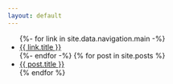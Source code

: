 ```yaml
---
layout: default
---
```



<ul>
    {%- for link in site.data.navigation.main -%}
        <li class="row">
        <a href="{{ link.url | relative_url }}" title="{{ link.description }}">{{ link.title }}</a>
        </li>
    {%- endfor -%}
    {% for post in site.posts %}
        <li class="row">
        <a href="{{ post.url }}" title="{{ post.description }}">{{ post.title }}</a>
        </li>
    {% endfor %}
</ul>